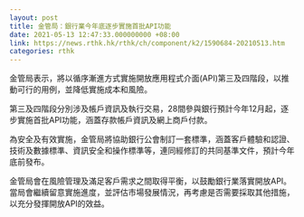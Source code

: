 ```yaml
---
layout: post
title: 金管局：銀行業今年底逐步實施首批API功能
date: 2021-05-13 12:47:33.000000000 +08:00
link: https://news.rthk.hk/rthk/ch/component/k2/1590684-20210513.htm
categories: rthk
---
```


金管局表示，將以循序漸進方式實施開放應用程式介面(API)第三及四階段，以推動可行的用例，並降低實施成本和風險。

第三及四階段分別涉及帳戶資訊及執行交易，28間參與銀行預計今年12月起，逐步實施首批API功能，涵蓋存款帳戶資訊及網上商戶付款。

為安全及有效實施，金管局將協助銀行公會制訂一套標準，涵蓋客戶體驗和認證、技術及數據標準、資訊安全和操作標準等，連同經修訂的共同基準文件，預計今年底前發布。

金管局會在風險管理及滿足客戶需求之間取得平衡，以鼓勵銀行業落實開放API。當局會繼續留意實施進度，並評估市場發展情況，再考慮是否需要採取其他措施，以充分發揮開放API的效益。
